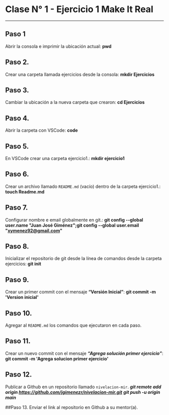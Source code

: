# Clase N° 1 -  Ejercicio 1 Make It Real
---
## Paso 1
Abrir la consola e imprimir la ubicación actual: **pwd**

## Paso 2.
Crear una carpeta llamada ejercicios desde la consola: **mkdir Ejercicios**

## Paso 3.
Cambiar la ubicación a la nueva carpeta que crearon: **cd Ejercicios**

## Paso 4.
Abrir la carpeta con VSCode: **code**

## Paso 5.
En VSCode crear una carpeta ejercicio1.: **mkdir ejercicio1**

## Paso 6.
Crear un archivo llamado `README.md` (vacío) dentro de la carpeta ejercicio1.: **touch Readme.md**

## Paso 7.
Configurar nombre e email globalmente en git.: **git config --global user.name "Juan José Giménez";git config --global user.email "xymenez92@gmail.com"**

## Paso 8.
Inicializar el repositorio de git desde la línea de comandos desde la carpeta ejercicios: **git init**

## Paso 9.
Crear un primer commit con el mensaje **“Versión Inicial”**: **git commit -m 'Version inicial'**

## Paso 10.
Agregar al `README.md` los comandos que ejecutaron en cada paso.

## Paso 11.
Crear un nuevo commit con el mensaje ***“Agrega solución primer ejercicio”***: **git commit -m 'Agrega solucion primer ejercicio'**

## Paso 12.
Publicar a Github en un repositorio llamado `nivelacion-mir`.
***git remote add origin https://github.com/jgimenezr/nivelacion-mir.git***
***git push -u origin main***

##Paso 13.
Enviar el link al repositorio en Github a su mentor(a). 
